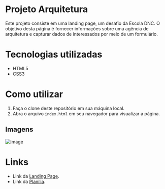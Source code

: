 # Projeto Arquitetura

Este projeto consiste em uma landing page, um desafio da Escola DNC. O objetivo desta página é fornecer informações sobre uma agência de arquitetura e capturar dados de interessados por meio de um formulário.

# Tecnologias utilizadas

* HTML5
* CSS3

# Como utilizar
1. Faça o clone deste repositório em sua máquina local.
2. Abra o arquivo `index.html` em seu navegador para visualizar a página.

## Imagens

![image](https://github.com/manoelarcanjo/ProjetoArquitetura/assets/116446206/ec6f1e3c-cf57-401c-a1c1-e69832f85e89)

# Links

* Link da [Landing Page](https://projetoarquitetura-dnc.netlify.app/).
* Link da [Planilia](https://docs.google.com/spreadsheets/d/1h919I9stEwfwxwmf7e9kiYdx9dD7VtSPt1pZwskK4vc/edit#gid=0).
